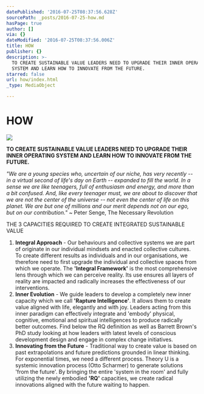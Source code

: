 ```yaml
---
datePublished: '2016-07-25T08:37:56.628Z'
sourcePath: _posts/2016-07-25-how.md
hasPage: true
author: []
via: {}
dateModified: '2016-07-25T08:37:56.006Z'
title: HOW
publisher: {}
description: >-
  TO CREATE SUSTAINABLE VALUE LEADERS NEED TO UPGRADE THEIR INNER OPERATING
  SYSTEM AND LEARN HOW TO INNOVATE FROM THE FUTURE.
starred: false
url: how/index.html
_type: MediaObject

---
```

# HOW
![](https://the-grid-user-content.s3-us-west-2.amazonaws.com/9f0488db-7524-4ed8-9809-abb8eebb524b.jpg)

**TO CREATE SUSTAINABLE VALUE LEADERS NEED TO UPGRADE THEIR INNER OPERATING SYSTEM AND LEARN HOW TO INNOVATE FROM THE FUTURE.**

_"We are a young species who, uncertain of our niche, has very recently -- in a virtual second of life's day on Earth -- expanded to fill the world. In a sense we are like teenagers, full of enthusiasm and energy, and more than a bit confused. And, like every teenager must, we are about to discover that we are not the center of the universe -- not even the center of life on this planet. We are but one of millions and our merit depends not on our ego, but on our contribution."_ ~ Peter Senge, The Necessary Revolution

THE 3 CAPACITIES REQUIRED TO CREATE INTEGRATED SUSTAINABLE VALUE

1. **Integral Approach** - Our behaviours and collective systems we are part of originate in our individual mindsets and enacted collective cultures. To create different results as individuals and in our organisations, we therefore need to first upgrade the individual and collective spaces from which we operate. The **'Integral Framework'** is the most comprehensive lens through which we can perceive reality. Its use ensures all layers of reality are impacted and radically increases the effectiveness of our interventions.
2. **Inner Evolution** - We guide leaders to develop a completely new inner capacity which we call **'Rapture Intelligence'**. It allows them to create value aligned with life, elegantly and with joy. Leaders acting from this inner paradigm can effectively integrate and 'embody' physical, cognitive, emotional and spiritual intelligences to produce radically better outcomes. Find below the RQ definition as well as Barrett Brown's PhD study looking at how leaders with latest levels of conscious development design and engage in complex change initiatives.
3. **Innovating from the Future** - Traditional way to create value is based on past extrapolations and future predictions grounded in linear thinking. For exponential times, we need a different process. Theory U is a systemic innovation process (Otto Scharmer) to generate solutions 'from the future'. By bringing the entire 'system in the room' and fully utilizing the newly embodied **'RQ'** capacities, we create radical innovations aligned with the future waiting to happen.